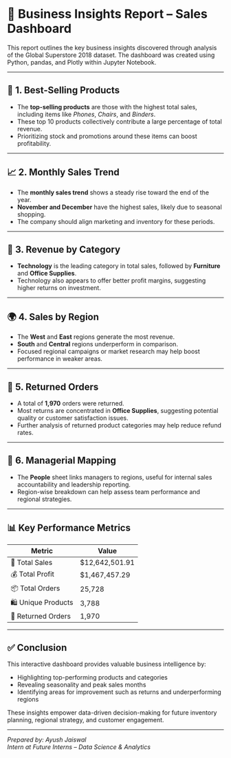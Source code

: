 # 📘 Business Insights Report – Sales Dashboard

This report outlines the key business insights discovered through analysis of the Global Superstore 2018 dataset. The dashboard was created using Python, pandas, and Plotly within Jupyter Notebook.

---

## 📌 1. Best-Selling Products
- The **top-selling products** are those with the highest total sales, including items like *Phones*, *Chairs*, and *Binders*.
- These top 10 products collectively contribute a large percentage of total revenue.
- Prioritizing stock and promotions around these items can boost profitability.

---

## 📈 2. Monthly Sales Trend
- The **monthly sales trend** shows a steady rise toward the end of the year.
- **November and December** have the highest sales, likely due to seasonal shopping.
- The company should align marketing and inventory for these periods.

---

## 🧩 3. Revenue by Category
- **Technology** is the leading category in total sales, followed by **Furniture** and **Office Supplies**.
- Technology also appears to offer better profit margins, suggesting higher returns on investment.

---

## 🌍 4. Sales by Region
- The **West** and **East** regions generate the most revenue.
- **South** and **Central** regions underperform in comparison.
- Focused regional campaigns or market research may help boost performance in weaker areas.

---

## 🔁 5. Returned Orders
- A total of **1,970** orders were returned.
- Most returns are concentrated in **Office Supplies**, suggesting potential quality or customer satisfaction issues.
- Further analysis of returned product categories may help reduce refund rates.

---

## 👤 6. Managerial Mapping
- The **People** sheet links managers to regions, useful for internal sales accountability and leadership reporting.
- Region-wise breakdown can help assess team performance and regional strategies.

---

## 📊 Key Performance Metrics

| Metric               | Value           |
|----------------------|-----------------|
| 🧾 Total Sales        | $12,642,501.91  |
| 💰 Total Profit       | $1,467,457.29   |
| 📦 Total Orders       | 25,728          |
| 🛍️ Unique Products    | 3,788           |
| 🔁 Returned Orders     | 1,970           |

---

## ✅ Conclusion
This interactive dashboard provides valuable business intelligence by:
- Highlighting top-performing products and categories
- Revealing seasonality and peak sales months
- Identifying areas for improvement such as returns and underperforming regions

These insights empower data-driven decision-making for future inventory planning, regional strategy, and customer engagement.

---

*Prepared by: Ayush Jaiswal*  
*Intern at Future Interns – Data Science & Analytics*

